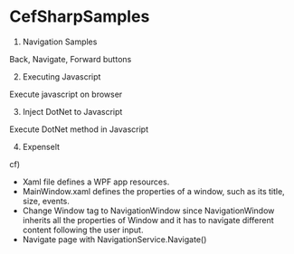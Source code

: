 # CefSharpSamples

1. Navigation Samples

Back, Navigate, Forward buttons

2. Executing Javascript

Execute javascript on browser

3. Inject DotNet to Javascript

Execute DotNet method in Javascript
        
4. Expenselt 

cf)
- Xaml file defines a WPF app resources.
- MainWindow.xaml defines the properties of a window, such as its title, size, events.
- Change Window tag to NavigationWindow since NavigationWindow inherits all the properties of Window and it has to navigate different content following the user input.
- Navigate page with NavigationService.Navigate()
